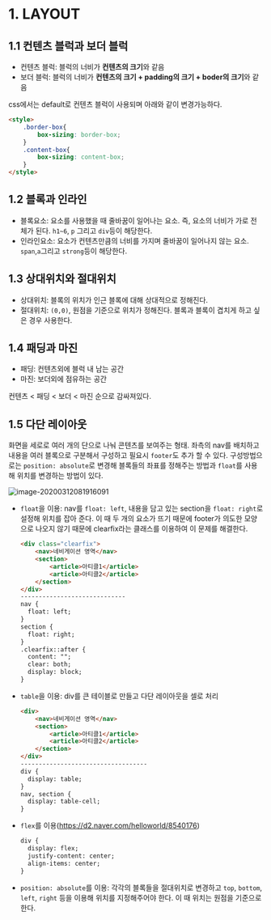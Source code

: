# 1. LAYOUT



## 1.1 컨텐츠 블럭과 보더 블럭

- 컨텐츠 블럭: 블럭의 너비가 **컨텐츠의 크기**와 같음
- 보더 블럭: 블럭의 너비가 **컨텐츠의 크기 + padding의 크기 + boder의 크기**와 같음

css에서는 default로 컨텐츠 블럭이 사용되며 아래와 같이 변경가능하다.

```html
<style>
    .border-box{
        box-sizing: border-box;
    }
    .content-box{
        box-sizing: content-box;
    }
</style>
```



## 1.2 블록과 인라인

- 블록요소: 요소를 사용했을 때 줄바꿈이 일어나는 요소. 즉, 요소의 너비가 가로 전체가 된다. `h1~6`, `p` 그리고 `div`등이 해당한다.
- 인라인요소: 요소가 컨텐츠만큼의 너비를 가지며 줄바꿈이 일어나지 않는 요소. `span`,`a`그리고 `strong`등이 해당한다.



## 1.3 상대위치와 절대위치

- 상대위치: 블록의 위치가 인근 블록에 대해 상대적으로 정해진다.
- 절대위치: `(0,0)`, 원점을 기준으로 위치가 정해진다. 블록과 블록이 겹치게 하고 싶은 경우 사용한다.



## 1.4 패딩과 마진

- 패딩: 컨텐츠외에 블럭 내 남는 공간
- 마진: 보더외에 점유하는 공간

컨텐츠 < 패딩 < 보더 < 마진 순으로 감싸져있다.



## 1.5 다단 레이아웃

화면을 세로로 여러 개의 단으로 나눠 콘텐츠를 보여주는 형태. 좌측의 nav를 배치하고 내용을 여러 블록으로 구분해서 구성하고 필요시 `footer`도 추가 할 수 있다. 구성방법으로는 `position: absolute`로 변경해 블록들의 좌표를 정해주는 방법과 `float`를 사용해 위치를 변경하는 방법이 있다.

![image-20200312081916091](C:\Users\11\AppData\Roaming\Typora\typora-user-images\image-20200312081916091.png)

- `float`을 이용: nav를 `float: left`, 내용을 담고 있는 section을 `float: right`로 설정해 위치를 잡아 준다. 이 때 두 개의 요소가 뜨기 때문에 footer가 의도한 모양으로 나오지 않기 때문에 clearfix라는 클래스를 이용하여 이 문제를 해결한다.

  ```html
  <div class="clearfix">
      <nav>네비게이션 영역</nav>
      <section>
          <article>아티클1</article>
          <article>아티클2</article>
      </section>
  </div>
  -----------------------------
  nav {
  	float: left;
  }
  section {
  	float: right;
  }
  .clearfix::after {
  	content: "";
  	clear: both;
  	display: block;
  }
  ```

- `table`을 이용: div를 큰 테이블로 만들고 다단 레이아웃을 셀로 처리

  ```html
  <div>
      <nav>네비게이션 영역</nav>
      <section>
          <article>아티클1</article>
          <article>아티클2</article>
      </section>
  </div>
  -----------------------------------
  div {
  	display: table;
  }
  nav, section {
  	display: table-cell;
  }
  ```

- `flex`를 이용(https://d2.naver.com/helloworld/8540176)

  ```html
  div {
  	display: flex;
  	justify-content: center;
  	align-items: center;
  }
  ```

- `position: absolute`를 이용: 각각의 블록들을 절대위치로 변경하고 `top`, `bottom`, `left`, `right` 등을 이용해 위치를 지정해주어야 한다. 이 때 위치는 원점을 기준으로 한다.
